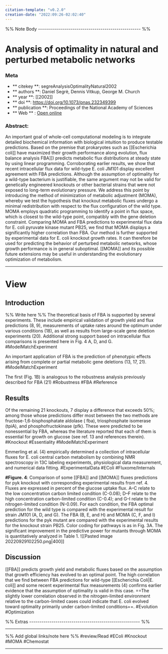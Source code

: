 ```yaml
---
citation-template: "v0.2.0"
creation-date: "2022:09:26-02:02:40"
---
```





%% Note Body --------------------------------------------------- %%
# Analysis of optimality in natural and perturbed metabolic networks

### Meta
- ** citekey **: segreAnalysisOptimalityNatural2002
- ** authors **: Daniel Segrè, Dennis Vitkup, George M. Church
- ** year **: [[2002]]
- ** doi **: https://doi.org/10.1073/pnas.232349399
- ** publication **: Proceedings of the National Academy of Sciences
- ** Web ** : [Open online](https://www.pnas.org/doi/abs/10.1073/pnas.232349399)


### Abstract:
An important goal of whole-cell computational modeling is to integrate detailed biochemical information with biological intuition to produce testable predictions. Based on the premise that prokaryotes such as [[Escherichia coli]] have maximized their growth performance along evolution, flux balance analysis FBA]]) predicts metabolic flux distributions at steady state by using linear programming. Corroborating earlier results, we show that recent intracellular flux data for wild-type E. coli JM101 display excellent agreement with FBA predictions. Although the assumption of optimality for a wild-type bacterium is justifiable, the same argument may not be valid for genetically engineered knockouts or other bacterial strains that were not exposed to long-term evolutionary pressure. We address this point by introducing the method of minimization of metabolic adjustment (MOMA), whereby we test the hypothesis that knockout metabolic fluxes undergo a minimal redistribution with respect to the flux configuration of the wild type. MOMA employs quadratic programming to identify a point in flux space, which is closest to the wild-type point, compatibly with the gene deletion constraint. Comparing MOMA and FBA predictions to experimental flux data for E. coli pyruvate kinase mutant PB25, we find that MOMA displays a significantly higher correlation than FBA. Our method is further supported by experimental data for E. coli knockout growth rates. It can therefore be used for predicting the behavior of perturbed metabolic networks, whose growth performance is in general suboptimal. [[MOMA]] and its possible future extensions may be useful in understanding the evolutionary optimization of metabolism.

---

# View

## Introduction

%% Write here %%
The theoretical basis of FBA is supported by several experiments. These include empirical validation of growth yield and flux predictions (8, 9), measurements of uptake rates around the optimum under various conditions (18), as well as results from large-scale gene deletion experiments (20). Additional strong support based on intracellular flux comparisons is presented here in Fig. 4 A, D, and G.
#ModelMatchExperiment 

An important application of FBA is the prediction of phenotypic effects arising from complete or partial metabolic gene deletions (13, 17, 21).
#ModelMatchExperiment 

The first (Fig. 1B) is analogous to the robustness analysis previously described for FBA (21)
#Robustness #FBA #Reference

## Results

Of the remaining 21 knockouts, 7 display a difference that exceeds 50%; among those whose predictions differ most between the two methods are fructose-1,6-bisphosphatate aldolase ( fba), triosphosphate isomerase (tpiA), and phosphofructokinase (pfk). These were predicted to be nonessential by FBA, whereas the literature reported that each of them is essential for growth on glucose (see ref. 13 and references therein).
#Knockout #Essentiality #ModelMatchExperiment 

Emmerling et al. (4) empirically determined a collection of intracellular fluxes for E. coli central carbon metabolism by combining NMR spectroscopy in 13C labeling experiments, physiological data measurement, and numerical data fitting.
#ExperimentalData #EColi #Fluxome/Internals

**#Figure. 4**: Comparison of some [[FBA]] and [[MOMA]] fluxes predictions for pyk knockout with corresponding experimental results from ref. 4. Fluxes are expressed in percent of the glucose uptake flux. A–C relate to the low concentration carbon limited condition (C-0.08); D–F relate to the high concentration carbon-limited condition (C-0.4); and G–I relate to the nitrogen-limited condition (N-0.09). For each condition, the FBA optimal prediction for the wild type is compared with the experimental result for strain JM101 (A, D, and G). The FBA (B, E, and H) and MOMA (C, F, and I) predictions for the pyk mutant are compared with the experimental results for the knockout strain PB25. Color coding for pathways is as in Fig. 3A. The significant improvement in the predictive power for mutants through MOMA is quantitatively analyzed in Table 1.
	![[Pasted image 20220929102250.png|400]]


## Discussion

[[FBA]] predicts growth yield and metabolic fluxes based on the assumption that growth efficiency has evolved to an optimal point. The high correlation that we find between FBA predictions for wild-type [[Escherichia Coli|E. coli]] and some recent experimental flux measurements (4) confirms earlier evidence that the assumption of optimality is valid in this case. ==The slightly lower correlation observed in the nitrogen-limited environment relative to the carbon-limited cases could indicate that E. coli evolved toward optimality primarily under carbon-limited conditions==.
#Evolution #Optimization 


%% Extras ------------------------------------------------------- %%
___

%% Add global links/note here %%
#review/Read
#EColi 
#Knockout
#MOMA
#Chemostat 
___
